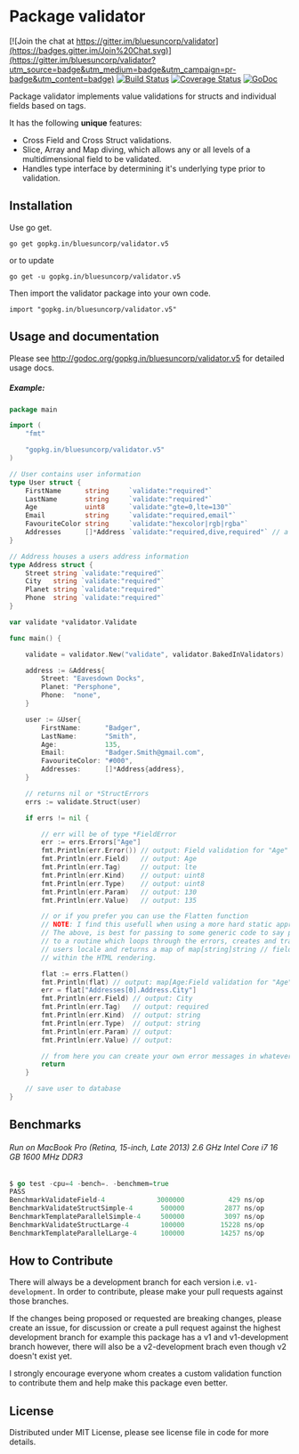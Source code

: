 Package validator
================

[![Join the chat at https://gitter.im/bluesuncorp/validator](https://badges.gitter.im/Join%20Chat.svg)](https://gitter.im/bluesuncorp/validator?utm_source=badge&utm_medium=badge&utm_campaign=pr-badge&utm_content=badge)
[![Build Status](https://travis-ci.org/bluesuncorp/validator.svg?branch=v5.1)](https://travis-ci.org/bluesuncorp/validator)
[![Coverage Status](https://coveralls.io/repos/bluesuncorp/validator/badge.svg?branch=v5)](https://coveralls.io/r/bluesuncorp/validator?branch=v5)
[![GoDoc](https://godoc.org/gopkg.in/bluesuncorp/validator.v5?status.svg)](https://godoc.org/gopkg.in/bluesuncorp/validator.v5)

Package validator implements value validations for structs and individual fields based on tags.

It has the following **unique** features:

-   Cross Field and Cross Struct validations.  
-   Slice, Array and Map diving, which allows any or all levels of a multidimensional field to be validated.  
-   Handles type interface by determining it's underlying type prior to validation.  

Installation
------------

Use go get.

	go get gopkg.in/bluesuncorp/validator.v5

or to update

	go get -u gopkg.in/bluesuncorp/validator.v5

Then import the validator package into your own code.

	import "gopkg.in/bluesuncorp/validator.v5"

Usage and documentation
------

Please see http://godoc.org/gopkg.in/bluesuncorp/validator.v5 for detailed usage docs.

##### Example:
```go
package main

import (
	"fmt"

	"gopkg.in/bluesuncorp/validator.v5"
)

// User contains user information
type User struct {
	FirstName      string     `validate:"required"`
	LastName       string     `validate:"required"`
	Age            uint8      `validate:"gte=0,lte=130"`
	Email          string     `validate:"required,email"`
	FavouriteColor string     `validate:"hexcolor|rgb|rgba"`
	Addresses      []*Address `validate:"required,dive,required"` // a person can have a home and cottage...
}

// Address houses a users address information
type Address struct {
	Street string `validate:"required"`
	City   string `validate:"required"`
	Planet string `validate:"required"`
	Phone  string `validate:"required"`
}

var validate *validator.Validate

func main() {

	validate = validator.New("validate", validator.BakedInValidators)

	address := &Address{
		Street: "Eavesdown Docks",
		Planet: "Persphone",
		Phone:  "none",
	}

	user := &User{
		FirstName:      "Badger",
		LastName:       "Smith",
		Age:            135,
		Email:          "Badger.Smith@gmail.com",
		FavouriteColor: "#000",
		Addresses:      []*Address{address},
	}

	// returns nil or *StructErrors
	errs := validate.Struct(user)

	if errs != nil {

		// err will be of type *FieldError
		err := errs.Errors["Age"]
		fmt.Println(err.Error()) // output: Field validation for "Age" failed on the "lte" tag
		fmt.Println(err.Field)   // output: Age
		fmt.Println(err.Tag)     // output: lte
		fmt.Println(err.Kind)    // output: uint8
		fmt.Println(err.Type)    // output: uint8
		fmt.Println(err.Param)   // output: 130
		fmt.Println(err.Value)   // output: 135

		// or if you prefer you can use the Flatten function
		// NOTE: I find this usefull when using a more hard static approach of checking field errors.
		// The above, is best for passing to some generic code to say parse the errors. i.e. I pass errs
		// to a routine which loops through the errors, creates and translates the error message into the
		// users locale and returns a map of map[string]string // field and error which I then use
		// within the HTML rendering.

		flat := errs.Flatten()
		fmt.Println(flat) // output: map[Age:Field validation for "Age" failed on the "lte" tag Addresses[0].Address.City:Field validation for "City" failed on the "required" tag]
		err = flat["Addresses[0].Address.City"]
		fmt.Println(err.Field) // output: City
		fmt.Println(err.Tag)   // output: required
		fmt.Println(err.Kind)  // output: string
		fmt.Println(err.Type)  // output: string
		fmt.Println(err.Param) // output:
		fmt.Println(err.Value) // output:

		// from here you can create your own error messages in whatever language you wish
		return
	}

	// save user to database
}
```

Benchmarks
------
###### Run on MacBook Pro (Retina, 15-inch, Late 2013) 2.6 GHz Intel Core i7 16 GB 1600 MHz DDR3
```go
$ go test -cpu=4 -bench=. -benchmem=true
PASS
BenchmarkValidateField-4	 		 3000000	       429 ns/op	     192 B/op	       2 allocs/op
BenchmarkValidateStructSimple-4	  	  500000	      2877 ns/op	     657 B/op	      10 allocs/op
BenchmarkTemplateParallelSimple-4	  500000	      3097 ns/op	     657 B/op	      10 allocs/op
BenchmarkValidateStructLarge-4	  	  100000	     15228 ns/op	    4350 B/op	      62 allocs/op
BenchmarkTemplateParallelLarge-4	  100000	     14257 ns/op	    4354 B/op	      62 allocs/op
```

How to Contribute
------

There will always be a development branch for each version i.e. `v1-development`. In order to contribute, 
please make your pull requests against those branches.

If the changes being proposed or requested are breaking changes, please create an issue, for discussion 
or create a pull request against the highest development branch for example this package has a 
v1 and v1-development branch however, there will also be a v2-development brach even though v2 doesn't exist yet.

I strongly encourage everyone whom creates a custom validation function to contribute them and
help make this package even better.

License
------
Distributed under MIT License, please see license file in code for more details.

